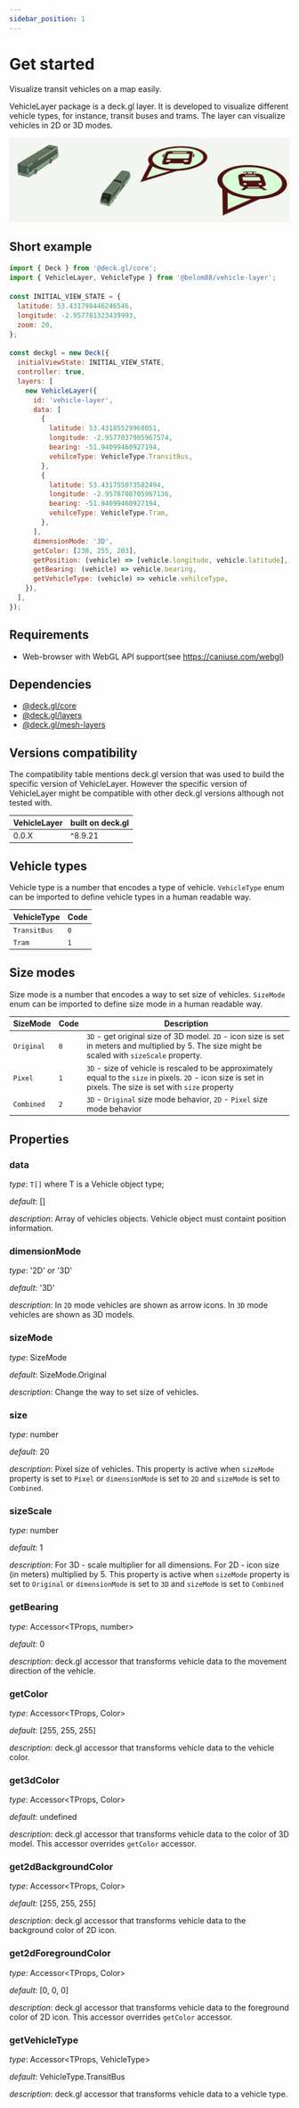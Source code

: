```yaml
---
sidebar_position: 1
---
```


# Get started

Visualize transit vehicles on a map easily.

VehicleLayer package is a deck.gl layer. It is developed to visualize different vehicle types, for instance, transit buses and trams. The layer can visualize vehicles in 2D or 3D modes.

![Demo image](https://raw.githubusercontent.com/belom88/visgl/main/packages/vehicle-layer/images/demo.png)

## Short example

```javascript
import { Deck } from '@deck.gl/core';
import { VehicleLayer, VehicleType } from '@belom88/vehicle-layer';

const INITIAL_VIEW_STATE = {
  latitude: 53.431798446246546,
  longitude: -2.957781323439993,
  zoom: 20,
};

const deckgl = new Deck({
  initialViewState: INITIAL_VIEW_STATE,
  controller: true,
  layers: [
    new VehicleLayer({
      id: 'vehicle-layer',
      data: [
        {
          latitude: 53.43185529968051,
          longitude: -2.9577037905967574,
          bearing: -51.94099460927194,
          vehilceType: VehicleType.TransitBus,
        },
        {
          latitude: 53.431755073582494,
          longitude: -2.9578708705967136,
          bearing: -51.94099460927194,
          vehilceType: VehicleType.Tram,
        },
      ],
      dimensionMode: '3D',
      getColor: [238, 255, 203],
      getPosition: (vehicle) => [vehicle.longitude, vehicle.latitude],
      getBearing: (vehicle) => vehicle.bearing,
      getVehicleType: (vehicle) => vehicle.vehilceType,
    }),
  ],
});
```

## Requirements

- Web-browser with WebGL API support(see https://caniuse.com/webgl)

## Dependencies

- [@deck.gl/core](https://www.npmjs.com/package/@deck.gl/core)
- [@deck.gl/layers](https://www.npmjs.com/package/@deck.gl/layers)
- [@deck.gl/mesh-layers](https://www.npmjs.com/package/@deck.gl/mesh-layers)

## Versions compatibility

The compatibility table mentions deck.gl version that was used to build the specific version of VehicleLayer. However the specific version of VehicleLayer might be compatible with other deck.gl versions although not tested with.

| VehicleLayer | built on deck.gl |
| ------------ | ---------------- |
| 0.0.X        | ^8.9.21          |

## Vehicle types

Vehicle type is a number that encodes a type of vehicle. `VehicleType` enum can be imported to define vehicle types in a human readable way.

| VehicleType  | Code |
| ------------ | ---- |
| `TransitBus` | `0`  |
| `Tram`       | `1`  |

## Size modes

Size mode is a number that encodes a way to set size of vehicles. `SizeMode` enum can be imported to define size mode in a human readable way.

| SizeMode   | Code | Description                                                                                                                                                   |
| ---------- | ---- | ------------------------------------------------------------------------------------------------------------------------------------------------------------- |
| `Original` | `0`  | `3D` - get original size of 3D model. `2D` - icon size is set in meters and multiplied by 5. The size might be scaled with `sizeScale` property.              |
| `Pixel`    | `1`  | `3D` - size of vehicle is rescaled to be approximately equal to the `size` in pixels. `2D` - icon size is set in pixels. The size is set with `size` property |
| `Combined` | `2`  | `3D` - `Original` size mode behavior, `2D` - `Pixel` size mode behavior                                                                                       |

## Properties

### data

_type_: `T[]` where T is a Vehicle object type;

_default_: []

_description_: Array of vehicles objects. Vehicle object must containt position information.

### dimensionMode

_type_: '2D' or '3D'

_default_: '3D'

_description_: In `2D` mode vehicles are shown as arrow icons. In `3D` mode vehicles are shown as 3D models.

### sizeMode

_type_: SizeMode

_default_: SizeMode.Original

_description_: Change the way to set size of vehicles.

### size

_type_: number

_default_: 20

_description_: Pixel size of vehicles. This property is active when `sizeMode` property is set to `Pixel` or `dimensionMode` is set to `2D` and `sizeMode` is set to `Combined`.

### sizeScale

_type_: number

_default_: 1

_description_: For 3D - scale multiplier for all dimensions. For 2D - icon size (in meters) multiplied by 5. This property is active when `sizeMode` property is set to `Original` or `dimensionMode` is set to `3D` and `sizeMode` is set to `Combined`

### getBearing

_type_: Accessor<TProps, number>

_default_: 0

_description_: deck.gl accessor that transforms vehicle data to the movement direction of the vehicle.

### getColor

_type_: Accessor<TProps, Color>

_default_: [255, 255, 255]

_description_: deck.gl accessor that transforms vehicle data to the vehicle color.

### get3dColor

_type_: Accessor<TProps, Color>

_default_: undefined

_description_: deck.gl accessor that transforms vehicle data to the color of 3D model. This accessor overrides `getColor` accessor.

### get2dBackgroundColor

_type_: Accessor<TProps, Color>

_default_: [255, 255, 255]

_description_: deck.gl accessor that transforms vehicle data to the background color of 2D icon.

### get2dForegroundColor

_type_: Accessor<TProps, Color>

_default_: [0, 0, 0]

_description_: deck.gl accessor that transforms vehicle data to the foreground color of 2D icon. This accessor overrides `getColor` accessor.

### getVehicleType

_type_: Accessor<TProps, VehicleType>

_default_: VehicleType.TransitBus

_description_: deck.gl accessor that transforms vehicle data to a vehicle type.
